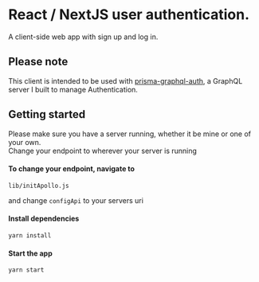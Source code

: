 # React / NextJS user authentication.

A client-side web app with sign up and log in.

## Please note

This client is intended to be used with [prisma-graphql-auth](https://github.com/rsbear/prisma-graphql-auth), a GraphQL server I built to manage Authentication.

## Getting started

Please make sure you have a server running, whether it be mine or one of your own.  
Change your endpoint to wherever your server is running  
#### To change your endpoint, navigate to
```
lib/initApollo.js
```
and change `configApi` to your servers uri

#### Install dependencies  
```
yarn install
```

#### Start the app  
```
yarn start
```
